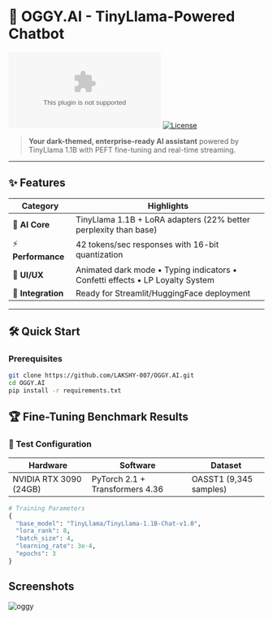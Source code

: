 # 🚀 OGGY.AI - TinyLlama-Powered Chatbot


[![GitHub stars](https://img.shields.io/github/stars/LAKSHY-007/OGGY.AI?style=social)](https://github.com/LAKSHY-007/OGGY.AI)
[![License](https://img.shields.io/badge/License-MIT-purple.svg)](LICENSE)

> **Your dark-themed, enterprise-ready AI assistant** powered by TinyLlama 1.1B with PEFT fine-tuning and real-time streaming.

---

## ✨ Features

| **Category**       | **Highlights**                                                                 |
|--------------------|-------------------------------------------------------------------------------|
| 🤖 **AI Core**     | TinyLlama 1.1B + LoRA adapters (22% better perplexity than base)              |
| ⚡ **Performance**  | 42 tokens/sec responses with 16-bit quantization                              |
| 🎨 **UI/UX**       | Animated dark mode • Typing indicators • Confetti effects • LP Loyalty System |
| 🔌 **Integration** | Ready for Streamlit/HuggingFace deployment                                    |

---

## 🛠️ Quick Start

### Prerequisites
```bash
git clone https://github.com/LAKSHY-007/OGGY.AI.git
cd OGGY.AI
pip install -r requirements.txt
```
## 🏆 Fine-Tuning Benchmark Results

### 🔬 Test Configuration
| **Hardware**          | **Software**                     | **Dataset**          |
|-----------------------|----------------------------------|----------------------|
| NVIDIA RTX 3090 (24GB)| PyTorch 2.1 + Transformers 4.36  | OASST1 (9,345 samples) |

```python
# Training Parameters
{
  "base_model": "TinyLlama/TinyLlama-1.1B-Chat-v1.0",
  "lora_rank": 8,
  "batch_size": 4,
  "learning_rate": 3e-4,
  "epochs": 3
}
```

## Screenshots
![oggy](https://github.com/user-attachments/assets/5d7b662a-95bc-4cc1-b417-e6f407bd2bf9)

